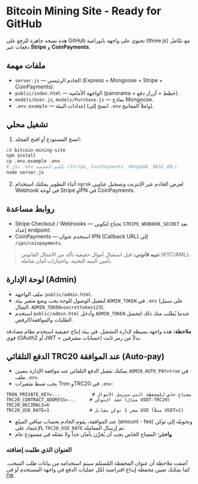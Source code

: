 # Bitcoin Mining Site - Ready for GitHub

هذه نسخة جاهزة للرفع على GitHub تحتوي على واجهة بانورامية (three.js) مع تكامل دفعات عبر **Stripe** و **CoinPayments**.

## ملفات مهمة
- `server.js` — الخادم الرئيسي (Express + Mongoose + Stripe + CoinPayments).
- `public/index.html` — الواجهة الأمامية (panorama + خطط + أزرار دفع).
- `models/User.js`, `models/Purchase.js` — نماذج Mongoose.
- `.env.example` — إعدادات البيئة (انسخ إلى `.env` واملأ المفاتيح).

## تشغيل محلي
1. انسخ المستودع أو افتح المجلد:
```bash
cd bitcoin-mining-site
npm install
cp .env.example .env
# عدّل .env بالقيم الحقيقية (Stripe, CoinPayments, MongoDB, BASE_URL)
node server.js
```
2. أثناء التطوير يمكنك استخدام `ngrok` لعرض الخادم عبر الإنترنت وتسجيل عناوين Webhook في لوحة Stripe وIPN في CoinPayments.

## روابط مساعدة
- Stripe Checkout / Webhooks — تحتاج لتكوين `STRIPE_WEBHOOK_SECRET` بعد إعداد endpoint.  
- CoinPayments — استخدم عنوان IPN (Callback URL) إلى `/ipn/coinpayments`.

> **تنبيه قانوني:** قبل استقبال أموال حقيقية تأكد من الامتثال القانوني (KYC/AML)، تأمين البنية التحتية، واختبارات أمان شاملة.

## لوحة الإدارة (Admin)

- ملف الواجهة: `public/admin.html`.
- لتفعيل الوصول للوحة يجب وضع متغير بيئة `ADMIN_TOKEN` في `.env` (على سبيل المثال: `ADMIN_TOKEN=secrettoken123`).
- استخدم `public/admin.html` وأدخل `ADMIN_TOKEN` عندما يُطلب منك ذلك لتحميل الطلبات والموافقة/الرفض.

**ملاحظة:** هذه واجهة بسيطة لإدارة التشغيل. في بيئة إنتاج حقيقية استخدم نظام مصادقة قوي (OAuth2 أو JWT + حسابات مشرفين) بدلاً من رمز ثابت.


## الدفع التلقائي TRC20 عند الموافقة (Auto-pay)

- يمكنك تفعيل الدفع التلقائي عند موافقة الإدارة بتعيين `ADMIN_AUTO_PAY=true` في ملف `.env`.
- يجب ضبط متغيرات Tron وTRC20 في `.env`:
```
TRON_PRIVATE_KEY=...            # مفتاح خاص للمحفظة التي سترسل الأموال
TRC20_CONTRACT_ADDRESS=...     # عقد التوكن (مثال USDT-TRC20)
TRC20_DECIMALS=6
TRC20_USD_RATE=1               # سعر 1 توكن مقابل USD (مثلاً USDT=1)
```
- عند الموافقة، يقوم الخادم بحساب صافي المبلغ (amount - fee) وتحويله إلى توكن بالإعتماد على `TRC20_USD_RATE` ثم إرسال المعاملة.
- **واحذر:** المفتاح الخاص يجب أن يُخزّن بأمان جداً ولا تضَعْه في مستودع عام.

### العنوان الذي طلبت إضافته
أضفت ملاحظة أن عنوان المحفظة المُستلم سيتم استخدامه من بيانات طلب السحب. كما يمكنك تعيين محفظة إيداع افتراضية لكل عمليات الدفع في واجهة المستخدم أو في DB.

